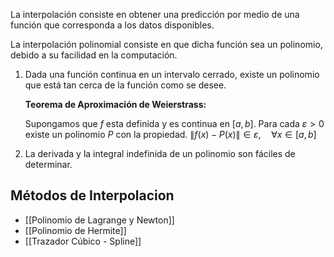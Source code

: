 La interpolación consiste en obtener una predicción por medio de una función que corresponda a los datos disponibles.

La interpolación polinomial consiste en que dicha función sea un polinomio, debido a su facilidad en la computación.

1. Dada una función continua en un intervalo cerrado, existe un polinomio que está tan cerca de la función como se desee.

	**Teorema de Aproximación de Weierstrass:**

	Supongamos que $f$ esta definida y es continua en $[a,b]$. Para cada $\varepsilon > 0$ existe un polinomio $P$ con la propiedad. $\|f(x) - P(x)\| \in \varepsilon, \quad \forall x\in[a,b]$

2. La derivada y la integral indefinida de un polinomio son fáciles de determinar.

## Métodos de Interpolacion

- [[Polinomio de Lagrange y Newton]]
- [[Polinomio de Hermite]]
- [[Trazador Cúbico - Spline]]
